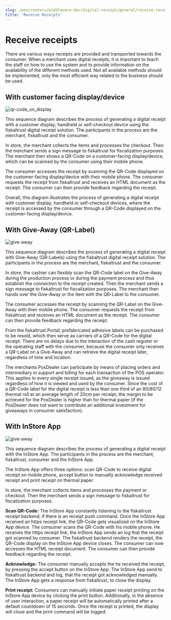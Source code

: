 ```yaml
---
slug: /poscreators/middleware-doc/digital-receipt/general/receive-receipts
title: 'Receive Receipts'
---
```


# Receive receipts 

There are various ways receipts are provided and transported towards the consumer. When a merchant uses digital receipts, it is important to teach the staff on how to use the system and to provide information on the availability of the different methods used. Not all available methods should be implemented, only the most efficient way related to the business should be used. 

## With customer facing display/device 

![qr-code_on_display](/doc/digital-receipt/General/images/sequenz_diagramm_qr-code_display.png)

This sequence diagram describes the process of generating a digital receipt with a customer display, handheld or self-checkout device using the fiskaltrust digital receipt solution. The participants in the process are the merchant, fiskaltrust and the consumer. 

In store, the merchant collects the items and processes the checkout. Then the merchant sends a sign message to fiskaltrust for fiscalization purposes. The merchant then shows a QR-Code on a customer-facing display/device, which can be scanned by the consumer using their mobile phone. 

The consumer accesses the receipt by scanning the QR-Code displayed on the customer-facing display/device with their mobile phone. The consumer requests the receipt from fiskaltrust and receives an HTML document as the receipt. The consumer can then provide feedback regarding the receipt. 

Overall, this diagram illustrates the process of generating a digital receipt with customer display, handheld or self-checkout devices, where the receipt is accessed by the consumer through a QR-Code displayed on the customer-facing display/device. 

## With Give-Away (QR-Label)

![give-away](/doc/digital-receipt/General/images/sequenz_diagramm_give-awaypng.png)

This sequence diagram describes the process of generating a digital receipt with Give-Away (QR-Labels) using the fiskaltrust digital receipt solution. The participants in the process are the merchant, fiskaltrust and the consumer. 

In store, the cashier can flexibly scan the QR-Code label on the Give-Away during the production process or during the payment process and thus establish the connection to the receipt created. Then the merchant sends a sign message to fiskaltrust for fiscalization purposes. The merchant then hands over the Give-Away or the item with the QR-Label to the consumer.

The consumer accesses the receipt by scanning the QR-Label on the Give-Away with their mobile phone. The consumer requests the receipt from fiskaltrust and receives an HTML document as the receipt. The consumer can then provide feedback regarding the receipt. 

From the fiskaltrust.Portal, prefabricated adhesive labels can be purchased to be resold, which then serve as carriers of a QR-Code for the digital receipt. There are no delays due to the interaction of the cash register or the operating staff with the consumer, because the consumer only receives a QR-Label on a Give-Away and can retrieve the digital receipt later, regardless of time and location.

The merchants PosDealer can participate by means of placing orders and intermediary in support and billing for each transaction of the POS operator. This applies to every single receipt issued, as the giveaway is issued regardless of how it is viewed and used by the consumer. Since the cost of a QR-Code label for the digital receipt is less than one third of an 80/80/12 thermal roll at an average length of 20cm per receipt, the margin to be achieved for the PosDealer is higher than for thermal paper (if the PosDealer does not want to contribute an additional investment for giveaways in consumer satisfaction).

## With InStore App

![give-away](/doc/digital-receipt/General/images/sequenze_diagramm_instore_app.png)

This sequence diagram describes the process of generating a digital receipt with the InStore App. The participants in the process are the merchant, fiskaltrust, consumer and the InStore App. 

The InStore App offers three options: scan QR-Code to receive digital receipt on mobile phone, accept button to manually acknowledge received receipt and print receipt on thermal paper.

In store, the merchant collects items and processes the payment or checkout. Then the merchant sends a sign message to fiskaltrust for fiscalization purposes. 

**Scan QR-Code:** The InStore App constantly listening to the fiskaltrust receipt backend, if there is an receipt push command. Once the InStore App received an https receipt link, the QR-Code gets visualized on the InStore App device. The consumer scans the QR-Code with his mobile phone. He receives the https receipt link, the InStore App sends an log that the receipt got scanned by consumer. The fiskaltrust backend renders the receipt, the QR-Code display on the InStore App device closes. The consumer can now accesses the HTML receipt document. The consumer can then provide feedback regarding the receipt. 

**Acknowledge:** The consumer manually accepts the he received the receipt, by pressing the accept button on the InStore App. The InStore App send to fiskaltrust backend and log, that the receipt got acknowledged manually. The InStore App gets a response from fiskaltrust, to close the display. 

**Print receipt:** Consumers can manually initiate paper receipt printing on the InStore App device by clicking the print button. Additionally, in the absence of user interaction, a paper receipt will be automatically printed after a default countdown of 15 seconds. Once the receipt is printed, the display will close and the print command will be logged.
